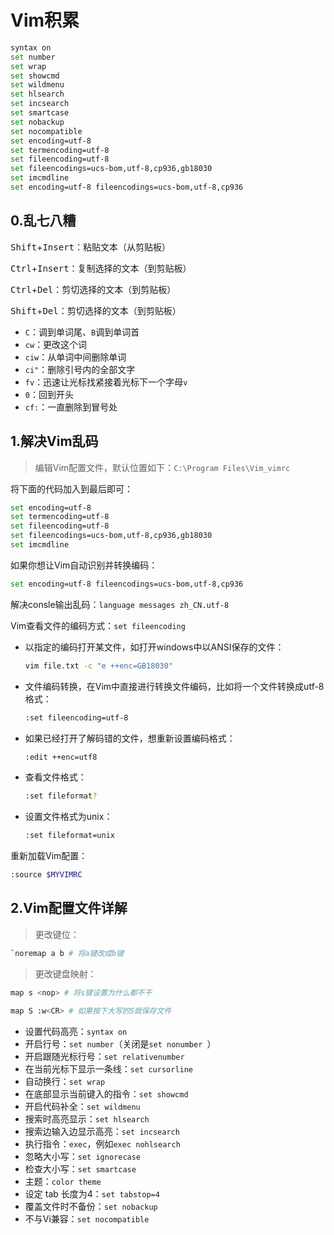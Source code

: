 # Vim积累

```bash
syntax on
set number
set wrap
set showcmd
set wildmenu
set hlsearch
set incsearch
set smartcase
set nobackup
set nocompatible
set encoding=utf-8
set termencoding=utf-8
set fileencoding=utf-8
set fileencodings=ucs-bom,utf-8,cp936,gb18030
set imcmdline
set encoding=utf-8 fileencodings=ucs-bom,utf-8,cp936
```

## 0.乱七八糟

<kbd>Shift</kbd>+<kbd>Insert</kbd>：粘贴文本（从剪贴板）

<kbd>Ctrl</kbd>+<kbd>Insert</kbd>：复制选择的文本（到剪贴板）

<kbd>Ctrl</kbd>+<kbd>Del</kbd>：剪切选择的文本（到剪贴板）

<kbd>Shift</kbd>+<kbd>Del</kbd>：剪切选择的文本（到剪贴板）

* `C`：调到单词尾、`B`调到单词首
* `cw`：更改这个词
* `ciw`：从单词中间删除单词
* `ci"`：删除引号内的全部文字
* `fv`：迅速让光标找紧接着光标下一个字母`v`
* `0`：回到开头
* `cf:`：一直删除到冒号处

## 1.解决Vim乱码

> 编辑Vim配置文件，默认位置如下：`C:\Program Files\Vim_vimrc`

将下面的代码加入到最后即可：

```bash
set encoding=utf-8
set termencoding=utf-8
set fileencoding=utf-8
set fileencodings=ucs-bom,utf-8,cp936,gb18030
set imcmdline
```

如果你想让Vim自动识别并转换编码：

```bash
set encoding=utf-8 fileencodings=ucs-bom,utf-8,cp936
```

解决consle输出乱码：`language messages zh_CN.utf-8`

Vim查看文件的编码方式：`set fileencoding`

* 以指定的编码打开某文件，如打开windows中以ANSI保存的文件：

  ```bash
  vim file.txt -c "e ++enc=GB18030"
  ```

* 文件编码转换，在Vim中直接进行转换文件编码，比如将一个文件转换成utf-8格式：

  ```bash
  :set fileencoding=utf-8
  ```

* 如果已经打开了解码错的文件，想重新设置编码格式：

  ```bash
  :edit ++enc=utf8
  ```

* 查看文件格式：

  ```bash
  :set fileformat?
  ```

* 设置文件格式为unix：

  ```bash
  :set fileformat=unix
  ```

重新加载Vim配置：

```bash
:source $MYVIMRC
```

## 2.Vim配置文件详解

> 更改键位：

```bash
`noremap a b # 将a键改成b键
```

> 更改键盘映射：

```bash
map s <nop> # 将s键设置为什么都不干
```

```bash
map S :w<CR> # 如果按下大写的S就保存文件
```

* 设置代码高亮：`syntax on`
* 开启行号：`set number`（关闭是`set nonumber `）
* 开启跟随光标行号：`set relativenumber`
* 在当前光标下显示一条线：`set cursorline`
* 自动换行：`set wrap`
* 在底部显示当前键入的指令：`set showcmd`
* 开启代码补全：`set wildmenu`
* 搜索时高亮显示：`set hlsearch`
* 搜索边输入边显示高亮：`set incsearch`
* 执行指令：`exec`，例如`exec nohlsearch`
* 忽略大小写：`set ignorecase`
* 检查大小写：`set smartcase`
* 主题：`color theme`
* 设定 tab 长度为4：`set tabstop=4`
* 覆盖文件时不备份：`set nobackup`
* 不与Vi兼容：`set nocompatible`
